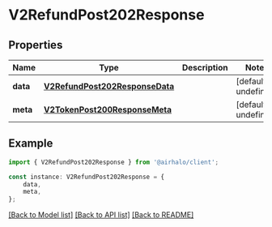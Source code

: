 # V2RefundPost202Response


## Properties

Name | Type | Description | Notes
------------ | ------------- | ------------- | -------------
**data** | [**V2RefundPost202ResponseData**](V2RefundPost202ResponseData.md) |  | [default to undefined]
**meta** | [**V2TokenPost200ResponseMeta**](V2TokenPost200ResponseMeta.md) |  | [default to undefined]

## Example

```typescript
import { V2RefundPost202Response } from '@airhalo/client';

const instance: V2RefundPost202Response = {
    data,
    meta,
};
```

[[Back to Model list]](../README.md#documentation-for-models) [[Back to API list]](../README.md#documentation-for-api-endpoints) [[Back to README]](../README.md)
